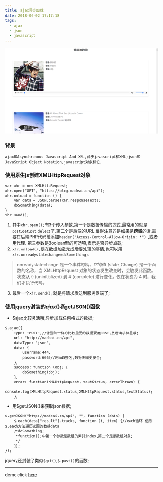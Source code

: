 ```yaml
---
title: ajax异步加载
date: 2018-06-02 17:17:18
tags:
  - ajax
  - json
  - javascript
---
```

![p12-1](/assets/blogimg/p12-1.png "p12-1")
<!--more-->
### 背景
	ajax即Asynchronous Javascript And XML,异步javascript和XML;json即JavaScript Object Notation,javascript对象标记.
### 使用原生js创建XMLHttpRequest对象

```
var xhr = new XMLHttpRequest;
xhr.open("GET", "https://blog.madeai.cn/api");
xhr.onload = function () {
    var data = JSON.parse(xhr.responseText);
    doSomething(data);
}
xhr.send();
```
1. 其中`xhr.open();`有3个传入参数,第一个是数据传输的方式,最常用的就是`post`,`get`,`put`,`delect`了.第二个是后端的URL,值得注意的是如果是**跨域**的话,需要在后端PHP代码前添加`header("Access-Control-Allow-Origin: *");`,或者用代理.
第三参数是Boolean型的可选项,表示是否异步加载;
2. `xhr.onload();`是在数据加载完成后要处理的事情;也可以用`xhr.onreadystatechange=doSomething;`.
>onreadystatechange 是一个事件句柄。它的值 (state_Change) 是一个函数的名称，当 XMLHttpRequest 对象的状态发生改变时，会触发此函数。状态从 0 (uninitialized) 到 4 (complete) 进行变化。仅在状态为 4 时，我们才执行代码。
3. 最后一个`xhr.send();`就是将请求发送到服务器端了;

### 使用jquery封装的$ajax()和$getJSON()函数
- $ajax比较灵活哦,异步加载任何格式的数据;
```
$.ajax({
    type: "POST",//像登陆一样的比较重要的数据要用post,放进请求体里哦;
    url: "http://madeai.cn/api",
    dataType: "json",
    data: {
        username:444,
        password:6666//用md5签名,数据传输更安全;
    },
    success: function (obj) {
		doSomething(obj);
    },
    error: function(XMLHttpRequest, textStatus, errorThrown) {
        console.log(XMLHttpRequest.status,XMLHttpRequest.status,textStatus);
    },
```
- 用$getJSON()来获取json数据;
```
$.getJSON("http://madeai.cn/api", "", function (data) {
    $.each(data["result"].tracks, function (i, item) {//each循环 使用$.each方法遍历返回的数据data
	/*doSomething;
	 *function();中第一个参数是数组的索引index,第二个是原数组对象;
	 */
    });
});
```

jquery还封装了类似`$get()`,`$.post()`的函数;

---
demo click [here](http://blog.madeai.cn/item/example/ajax&json.html)


